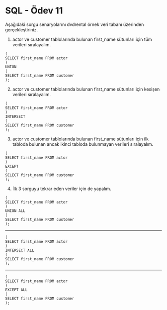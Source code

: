 # SQL - Ödev 11

Aşağıdaki sorgu senaryolarını dvdrental örnek veri tabanı üzerinden gerçekleştiriniz.

1. actor ve customer tablolarında bulunan first_name sütunları için tüm verileri sıralayalım.
```
(
SELECT first_name FROM actor
)
UNION 
(
SELECT first_name FROM customer
);
```
2. actor ve customer tablolarında bulunan first_name sütunları için kesişen verileri sıralayalım.
```
(
SELECT first_name FROM actor
)
INTERSECT
(
SELECT first_name FROM customer
);
```
3. actor ve customer tablolarında bulunan first_name sütunları için ilk tabloda bulunan ancak ikinci tabloda bulunmayan verileri sıralayalım.
```
(
SELECT first_name FROM actor
)
EXCEPT
(
SELECT first_name FROM customer
);
```
4. İlk 3 sorguyu tekrar eden veriler için de yapalım.
```
(
SELECT first_name FROM actor
)
UNION ALL
(
SELECT first_name FROM customer
);
```
---
```
(
SELECT first_name FROM actor
)
INTERSECT ALL
(
SELECT first_name FROM customer
);
```
---
```
(
SELECT first_name FROM actor
)
EXCEPT ALL
(
SELECT first_name FROM customer
);
```
